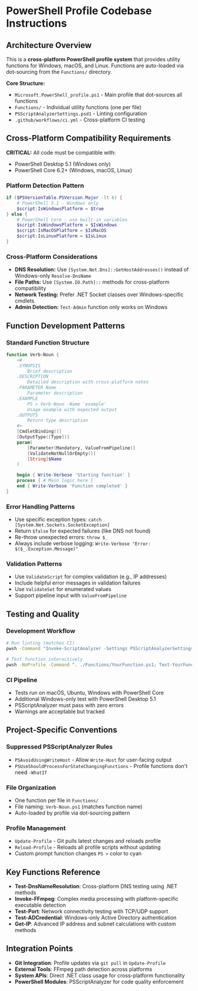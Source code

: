 # PowerShell Profile Codebase Instructions

## Architecture Overview

This is a **cross-platform PowerShell profile system** that provides utility functions for Windows, macOS, and Linux. Functions are auto-loaded via dot-sourcing from the `Functions/` directory.

**Core Structure:**

- `Microsoft.PowerShell_profile.ps1` - Main profile that dot-sources all functions
- `Functions/` - Individual utility functions (one per file)
- `PSScriptAnalyzerSettings.psd1` - Linting configuration
- `.github/workflows/ci.yml` - Cross-platform CI testing

## Cross-Platform Compatibility Requirements

**CRITICAL:** All code must be compatible with:

- PowerShell Desktop 5.1 (Windows only)
- PowerShell Core 6.2+ (Windows, macOS, Linux)

### Platform Detection Pattern

```powershell
if ($PSVersionTable.PSVersion.Major -lt 6) {
    # PowerShell 5.1 - Windows only
    $script:IsWindowsPlatform = $true
} else {
    # PowerShell Core - use built-in variables
    $script:IsWindowsPlatform = $IsWindows
    $script:IsMacOSPlatform = $IsMacOS
    $script:IsLinuxPlatform = $IsLinux
}
```

### Cross-Platform Considerations

- **DNS Resolution:** Use `[System.Net.Dns]::GetHostAddresses()` instead of Windows-only `Resolve-DnsName`
- **File Paths:** Use `[System.IO.Path]::` methods for cross-platform compatibility
- **Network Testing:** Prefer .NET Socket classes over Windows-specific cmdlets
- **Admin Detection:** `Test-Admin` function only works on Windows

## Function Development Patterns

### Standard Function Structure

```powershell
function Verb-Noun {
    <#
    .SYNOPSIS
        Brief description
    .DESCRIPTION
        Detailed description with cross-platform notes
    .PARAMETER Name
        Parameter description
    .EXAMPLE
        PS > Verb-Noun -Name 'example'
        Usage example with expected output
    .OUTPUTS
        Return type description
    #>
    [CmdletBinding()]
    [OutputType([Type])]
    param(
        [Parameter(Mandatory, ValueFromPipeline)]
        [ValidateNotNullOrEmpty()]
        [String]$Name
    )

    begin { Write-Verbose 'Starting function' }
    process { # Main logic here }
    end { Write-Verbose 'Function completed' }
}
```

### Error Handling Patterns

- Use specific exception types: `catch [System.Net.Sockets.SocketException]`
- Return `$false` for expected failures (like DNS not found)
- Re-throw unexpected errors: `throw $_`
- Always include verbose logging: `Write-Verbose "Error: $($_.Exception.Message)"`

### Validation Patterns

- Use `ValidateScript` for complex validation (e.g., IP addresses)
- Include helpful error messages in validation failures
- Use `ValidateSet` for enumerated values
- Support pipeline input with `ValueFromPipeline`

## Testing and Quality

### Development Workflow

```bash
# Run linting (matches CI)
pwsh -Command "Invoke-ScriptAnalyzer -Settings PSScriptAnalyzerSettings.psd1 -Path . -Recurse"

# Test function interactively
pwsh -NoProfile -Command ". ./Functions/YourFunction.ps1; Test-YourFunction -Verbose"
```

### CI Pipeline

- Tests run on macOS, Ubuntu, Windows with PowerShell Core
- Additional Windows-only test with PowerShell Desktop 5.1
- PSScriptAnalyzer must pass with zero errors
- Warnings are acceptable but tracked

## Project-Specific Conventions

### Suppressed PSScriptAnalyzer Rules

- `PSAvoidUsingWriteHost` - Allow `Write-Host` for user-facing output
- `PSUseShouldProcessForStateChangingFunctions` - Profile functions don't need `-WhatIf`

### File Organization

- One function per file in `Functions/`
- File naming: `Verb-Noun.ps1` (matches function name)
- Auto-loaded by profile via dot-sourcing pattern

### Profile Management

- `Update-Profile` - Git pulls latest changes and reloads profile
- `Reload-Profile` - Reloads all profile scripts without updating
- Custom prompt function changes `PS >` color to cyan

## Key Functions Reference

- **Test-DnsNameResolution**: Cross-platform DNS testing using .NET methods
- **Invoke-FFmpeg**: Complex media processing with platform-specific executable detection
- **Test-Port**: Network connectivity testing with TCP/UDP support
- **Test-ADCredential**: Windows-only Active Directory authentication
- **Get-IP**: Advanced IP address and subnet calculations with custom methods

## Integration Points

- **Git Integration**: Profile updates via `git pull` in `Update-Profile`
- **External Tools**: FFmpeg path detection across platforms
- **System APIs**: Direct .NET class usage for cross-platform functionality
- **PowerShell Modules**: PSScriptAnalyzer for code quality enforcement
